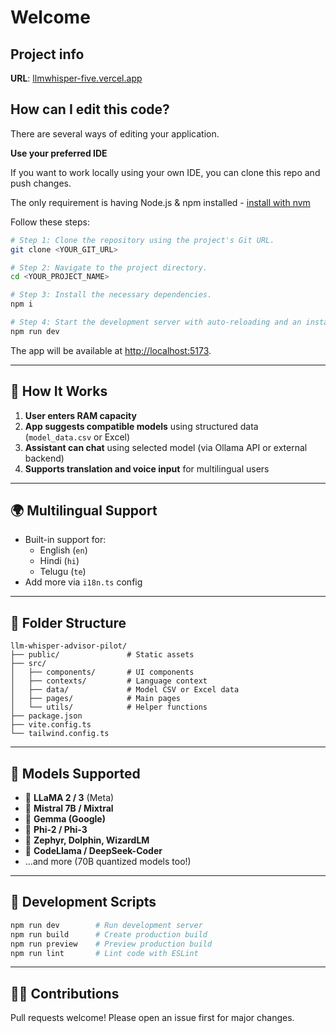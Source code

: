 # Welcome 

## Project info

**URL**: [llmwhisper-five.vercel.app](https://llmwhisper-five.vercel.app/)


## How can I edit this code?

There are several ways of editing your application.

**Use your preferred IDE**

If you want to work locally using your own IDE, you can clone this repo and push changes.

The only requirement is having Node.js & npm installed - [install with nvm](https://github.com/nvm-sh/nvm#installing-and-updating)

Follow these steps:

```sh
# Step 1: Clone the repository using the project's Git URL.
git clone <YOUR_GIT_URL>

# Step 2: Navigate to the project directory.
cd <YOUR_PROJECT_NAME>

# Step 3: Install the necessary dependencies.
npm i

# Step 4: Start the development server with auto-reloading and an instant preview.
npm run dev
```

The app will be available at [http://localhost:5173](http://localhost:5173).

---

## 🧠 How It Works

1. **User enters RAM capacity**
2. **App suggests compatible models** using structured data (`model_data.csv` or Excel)
3. **Assistant can chat** using selected model (via Ollama API or external backend)
4. **Supports translation and voice input** for multilingual users

---

## 🌍 Multilingual Support

- Built-in support for:
  - English (`en`)
  - Hindi (`hi`)
  - Telugu (`te`)
- Add more via `i18n.ts` config

---

## 📁 Folder Structure

```
llm-whisper-advisor-pilot/
├── public/               # Static assets
├── src/
│   ├── components/       # UI components
│   ├── contexts/         # Language context
│   ├── data/             # Model CSV or Excel data
│   ├── pages/            # Main pages
│   └── utils/            # Helper functions
├── package.json
├── vite.config.ts
└── tailwind.config.ts
```

---

## 🤖 Models Supported

- 🧠 **LLaMA 2 / 3** (Meta)
- 🧠 **Mistral 7B / Mixtral**
- 🧠 **Gemma (Google)**
- 🧠 **Phi-2 / Phi-3**
- 🧠 **Zephyr, Dolphin, WizardLM**
- 🧠 **CodeLlama / DeepSeek-Coder**
- ...and more (70B quantized models too!)

---

## 🧪 Development Scripts

```bash
npm run dev        # Run development server
npm run build      # Create production build
npm run preview    # Preview production build
npm run lint       # Lint code with ESLint
```

---
## 🙋‍♂️ Contributions

Pull requests welcome! Please open an issue first for major changes.
